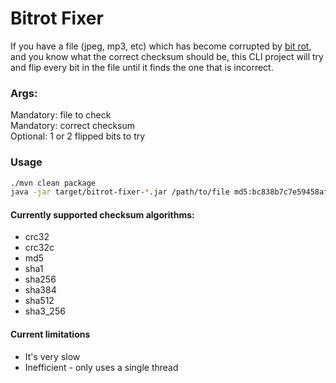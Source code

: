 # Bitrot Fixer

If you have a file (jpeg, mp3, etc) which has become corrupted by [bit rot](https://en.wikipedia.org/wiki/Data_rot), and
you know what the correct checksum should be, this CLI project will try and flip every bit in the file until it finds
the one that is incorrect.

### Args:<br>

Mandatory: file to check<br>
Mandatory: correct checksum<br>
Optional: 1 or 2 flipped bits to try<br>

### Usage

```bash
./mvn clean package
java -jar target/bitrot-fixer-*.jar /path/to/file md5:bc838b7c7e59458afd78c94db41203f5 1
```

#### Currently supported checksum algorithms:

* crc32
* crc32c
* md5
* sha1
* sha256
* sha384
* sha512
* sha3_256

#### Current limitations

* It's very slow
* Inefficient - only uses a single thread